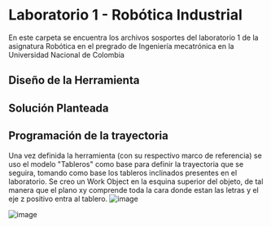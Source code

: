 # Laboratorio 1 - Robótica Industrial
En este carpeta se encuentra los archivos sosportes del laboratorio 1 de la asignatura Robótica en el pregrado de Ingeniería mecatrónica en la Universidad Nacional de Colombia
## Diseño de la Herramienta



## Solución Planteada

## Programación de la trayectoria
Una vez definida la herramienta (con su respectivo marco de referencia) se uso el modelo "Tableros" como base para definir la trayectoria que se seguira, tomando como base los tableros inclinados presentes en el laboratorio. Se creo un Work Object en la esquina superior del objeto, de tal manera que el plano xy comprende toda la cara donde estan las letras y el eje z positivo entra al tablero.
![image](https://github.com/jlbegambrer/Robotic-Laboratory-2023-2/assets/72324507/fbd731e3-8634-463a-ae55-d11840091d9c)


![image](https://github.com/jlbegambrer/Robotic-Laboratory-2023-2/assets/72324507/2e6930e8-2870-413f-b0a1-a0f0a04bc7f8)
